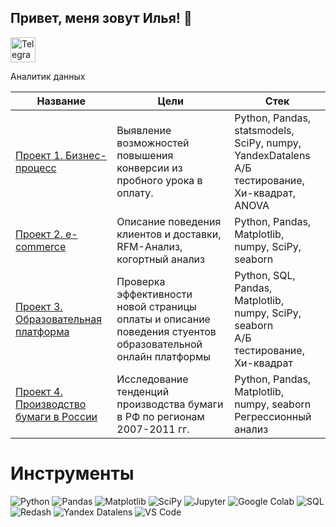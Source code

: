 ## Привет, меня зовут Илья! 👋
<a href="https://t.me/https://t.me/ostapovilya" target="_blank">
    <img src="https://upload.wikimedia.org/wikipedia/commons/8/83/Telegram_2019_Logo.svg" alt="Telegram" style="width: 40px; height: 40px;"/>
</a>

Аналитик данных

| Название | Цели | Стек |
|----------|------|------|
| [Проект 1. Бизнес-процесс](https://github.com/ilya-ostapov/Portfolio/tree/main/Buisness_process_conv) | Выявление возможностей повышения конверсии из пробного урока в оплату. | Python, Pandas, statsmodels, SciPy, numpy, YandexDatalens <br> А/Б тестирование, Хи-квадрат, ANOVA|
| [Проект 2. e-commerce](https://github.com/ilya-ostapov/Portfolio/tree/main/e-commerce) | Описание поведения клиентов и доставки, RFM-Анализ, когортный анализ | Python, Pandas, Matplotlib, numpy, SciPy, seaborn|
| [Проект 3. Образовательная платформа](https://github.com/ilya-ostapov/Portfolio/tree/main/education_platform) | Проверка эффективности новой страницы оплаты и описание поведения стуентов образовательной онлайн платформы |Python, SQL, Pandas, Matplotlib, numpy, SciPy, seaborn <br> А/Б тестирование, Хи-квадрат|
| [Проект 4. Производство бумаги в России](https://github.com/ilya-ostapov/Portfolio/tree/main/Paper_Russia) | Исследование тенденций производства бумаги в РФ по регионам 2007-2011 гг. |Python, Pandas, Matplotlib, numpy, seaborn <br> Регрессионный анализ|


# Инструменты

![Python](https://s3.dualstack.us-east-2.amazonaws.com/pythondotorg-assets/media/community/logos/python-logo-only.png) 
![Pandas](https://pandas.pydata.org/static/img/pandas_mark.svg) 
![Matplotlib](https://img.icons8.com/color/48/000000/matplotlib.png) 
![SciPy](https://scipy.org/images/logo.svg) 
![Jupyter](https://img.icons8.com/color/48/000000/jupyter.png) 
![Google Colab](https://img.icons8.com/color/48/000000/google-colab.png) 
![SQL](https://img.icons8.com/color/48/000000/sql.png) 
![Redash](https://img.icons8.com/color/48/000000/redash.png) 
![Yandex Datalens](https://img.icons8.com/color/48/000000/yandex-disk.png) 
![VS Code](https://img.icons8.com/color/48/000000/visual-studio-code-2019.png) 











<!--
<!--
**ilya-ostapov/ilya-ostapov** is a ✨ _special_ ✨ repository because its `README.md` (this file) appears on your GitHub profile.


Here are some ideas to get you started:

- 🔭 I’m currently working on ...
- 🌱 I’m currently learning ...
- 👯 I’m looking to collaborate on ...
- 🤔 I’m looking for help with ...
- 💬 Ask me about ...
- 📫 How to reach me: ...
- 😄 Pronouns: ...
- ⚡ Fun fact: ...
-->
